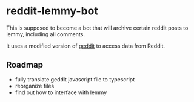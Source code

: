 # reddit-lemmy-bot

This is supposed to become a bot that will archive certain reddit posts to lemmy, including all comments.

It uses a modified version of [geddit](https://github.com/kaangiray26/geddit) to access data from Reddit.

## Roadmap
- fully translate geddit javascript file to typescript
- reorganize files
- find out how to interface with lemmy
